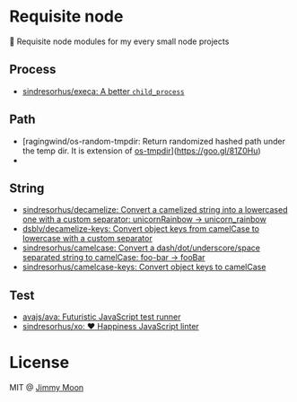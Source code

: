 # Requisite node

:key: Requisite node modules for my every small node projects

## Process

- [sindresorhus/execa: A better `child_process`](https://goo.gl/WejUFJ)

## Path

- [ragingwind/os-random-tmpdir: Return randomized hashed path under the temp dir. It is extension of [os-tmpdir](https://github.com/sindresorhus/os-tmpdir)](https://goo.gl/81Z0Hu)
- 
## String

- [sindresorhus/decamelize: Convert a camelized string into a lowercased one with a custom separator: unicornRainbow → unicorn_rainbow](https://goo.gl/7Xe76Y)
- [dsblv/decamelize-keys: Convert object keys from camelCase to lowercase with a custom separator](https://goo.gl/dsb6cY)
- [sindresorhus/camelcase: Convert a dash/dot/underscore/space separated string to camelCase: foo-bar → fooBar](https://goo.gl/LOZGfm)
- [sindresorhus/camelcase-keys: Convert object keys to camelCase](https://goo.gl/83sr0P)

## Test

- [avajs/ava: Futuristic JavaScript test runner](https://goo.gl/NdFJQs)
- [sindresorhus/xo: ❤️ Happiness JavaScript linter](https://goo.gl/NVPUlc)

# License

MIT @ [Jimmy Moon](http://ragingwind.me)
